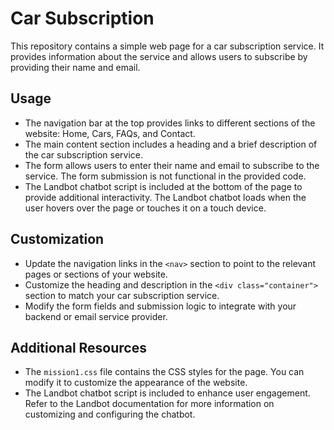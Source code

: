 # Car Subscription

This repository contains a simple web page for a car subscription service. It provides information about the service and allows users to subscribe by providing their name and email.

## Usage

- The navigation bar at the top provides links to different sections of the website: Home, Cars, FAQs, and Contact.
- The main content section includes a heading and a brief description of the car subscription service.
- The form allows users to enter their name and email to subscribe to the service. The form submission is not functional in the provided code.
- The Landbot chatbot script is included at the bottom of the page to provide additional interactivity. The Landbot chatbot loads when the user hovers over the page or touches it on a touch device.

## Customization

- Update the navigation links in the `<nav>` section to point to the relevant pages or sections of your website.
- Customize the heading and description in the `<div class="container">` section to match your car subscription service.
- Modify the form fields and submission logic to integrate with your backend or email service provider.

## Additional Resources

- The `mission1.css` file contains the CSS styles for the page. You can modify it to customize the appearance of the website.
- The Landbot chatbot script is included to enhance user engagement. Refer to the Landbot documentation for more information on customizing and configuring the chatbot.

